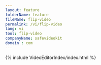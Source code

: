 ```yaml
---
layout: feature
folderName: feature
fileName: flip-video
permalink: /vi/flip-video
lang: vi
tool: flip-video
companyName: safevideokit
domain : com
---
```


{% include VideoEditorIndex/index.html %}

   
